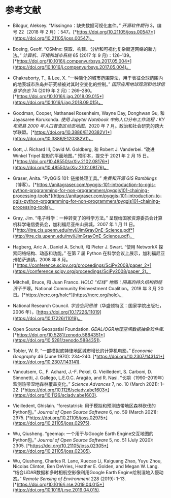 # 参考文献

+   Bilogur, Aleksey. “Missingno：缺失数据可视化套件。” *开源软件期刊* 3，编号 22（2018 年 2 月）：547。[*https://doi.org/10.21105/joss.00547*](https://doi.org/10.21105/joss.00547)。

+   Boeing, Geoff. “OSMnx: 获取、构建、分析和可视化复杂街道网络的新方法。” *计算机、环境和城市系统* 65 (2017 年 9 月)：126–139。[*https://doi.org/10.1016/j.compenvurbsys.2017.05.004*](https://doi.org/10.1016/j.compenvurbsys.2017.05.004)。

+   Chakraborty, T., & Lee, X. “一种简化的城市范围算法，用于表征全球范围内的地表城市热岛并研究植被对其时空变化的控制。” *国际应用地球观测和地球信息学杂志* 74 (2019 年 2 月)：269–280。[*https://doi.org/10.1016/j.jag.2018.09.015*](https://doi.org/10.1016/j.jag.2018.09.015)。

+   Goodman, Cooper, Nathanael Rosenheim, Wayne Day, Donghwan Gu, 和 Jayasaree Korukonda. *使用 Jupyter Notebook 中的人口分布工作流程：KY 布恩县 2000 年人口普查区动态地图*。2020 年 7 月。政治和社会研究的跨大学联盟。[*https://doi.org/10.3886/E120382V1*](https://doi.org/10.3886/E120382V1)。

+   Gott, J. Richard III, David M. Goldberg, 和 Robert J. Vanderbei. “改进 Winkel Tripel 投影的平面地图。” 预印本，提交于 2021 年 2 月 15 日。[*https://doi.org/10.48550/arXiv.2102.08176*](https://doi.org/10.48550/arXiv.2102.08176)。

+   Graser, Anita. “PyQGIS 101: 链接处理工具。” *免费和开源 GIS Ramblings*（博客）。[*https://anitagraser.com/pyqgis-101-introduction-to-qgis-python-programming-for-non-programmers/pyqgis101-chaining-processing-tools*](https://anitagraser.com/pyqgis-101-introduction-to-qgis-python-programming-for-non-programmers/pyqgis101-chaining-processing-tools)。

+   Gray, Jim. “电子科学：一种转变了的科学方法。” 呈现给国家资源委员会计算机科学电信委员会，加利福尼亚州山景城，2007 年 1 月 11 日。[*http://itre.cis.upenn.edu/myl/JimGrayOnE-Science.pdf*](http://itre.cis.upenn.edu/myl/JimGrayOnE-Science.pdf)。

+   Hagberg, Aric A., Daniel A. Schult, 和 Pieter J. Swart. “使用 NetworkX 探索网络结构、动态和功能。” 在第 7 届 Python 在科学会议上展示，加利福尼亚州帕萨迪纳，2008 年 8 月。[*https://conference.scipy.org/proceedings/SciPy2008/paper_2*](https://conference.scipy.org/proceedings/SciPy2008/paper_2)。

+   Mitchell, Bruce, 和 Juan Franco. *HOLC “红线” 地图：隔离的持久结构和经济不平等*。National Community Reinvestment Coalition。2018 年 3 月 20 日。[*https://ncrc.org/holc*](https://ncrc.org/holc)。

+   National Research Council. *学会空间思维*（华盛顿特区：国家学院出版社，2006 年）。[https://doi.org/10.17226/11019](https://doi.org/10.17226/11019)。

+   Open Source Geospatial Foundation. *GDAL/OGR地理空间数据抽象软件库*. [*https://doi.org/10.5281/zenodo.5884351*](https://doi.org/10.5281/zenodo.5884351).

+   Tobler, W. R. “一部模拟底特律地区城市增长的计算机电影。” *Economic Geography* 46 (June 1970): 234–240\. [*https://doi.org/10.2307/143141*](https://doi.org/10.2307/143141).

+   Vancutsem, C., F. Achard, J.-F. Pekel, G. Vieilledent, S. Carboni, D. Simonetti, J. Gallego, L.E.O.C. Aragão, and R. Nasi. “长期（1990–2019年）监测热带湿地森林覆盖变化。” *Science Advances* 7, no. 10 (March 2021): 1–22\. [*https://doi.org/10.1126/sciadv.abe1603*](https://doi.org/10.1126/sciadv.abe1603).

+   Vieilledent, Ghislain. “forestatrisk: 用于模拟和预测热带地区森林砍伐的Python包。” *Journal of Open Source Software* 6, no. 59 (March 2021): 2975\. [*https://doi.org/10.21105/joss.02975*](https://doi.org/10.21105/joss.02975).

+   Wu, Qiusheng. “geemap: 一个用于与Google Earth Engine交互地图的Python包。” *Journal of Open Source Software* 5, no. 51 (July 2020): 2305\. [*https://doi.org/10.21105/joss.02305*](https://doi.org/10.21105/joss.02305).

+   Wu, Qiusheng, Charles R. Lane, Xuecao Li, Kaiguang Zhao, Yuyu Zhou, Nicolas Clinton, Ben DeVries, Heather E. Golden, and Megan W. Lang. “结合LiDAR数据和多时相航空影像利用Google Earth Engine绘制湿地入侵动态。” *Remote Sensing of Environment* 228 (2019): 1-13\. [*https://doi.org/10.1016/j.rse.2019.04.015*](https://doi.org/10.1016/j.rse.2019.04.015).
